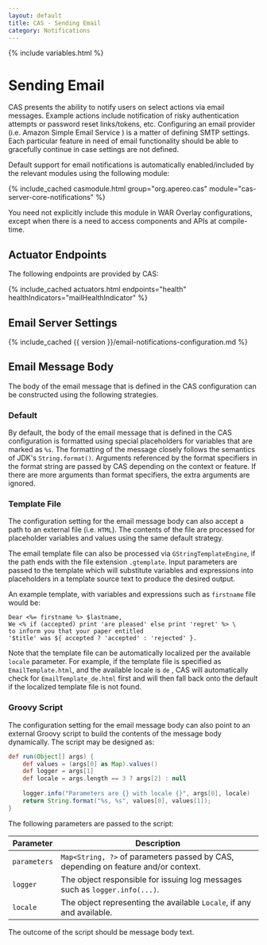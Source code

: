 ```yaml
---
layout: default
title: CAS - Sending Email
category: Notifications
---
```


{% include variables.html %}

# Sending Email

CAS presents the ability to notify users on select actions via email messages. Example actions include notification 
of risky authentication attempts or password reset links/tokens, etc. Configuring 
an email provider (i.e. Amazon Simple Email Service ) is a matter of defining SMTP settings. Each particular feature 
in need of email functionality should be able to gracefully continue in case settings are not defined. 

Default support for email notifications is automatically 
enabled/included by the relevant modules using the following module:

{% include_cached casmodule.html group="org.apereo.cas" module="cas-server-core-notifications" %}

You need not explicitly include this module in WAR Overlay configurations, except 
when there is a need to access components and APIs at compile-time. 

## Actuator Endpoints

The following endpoints are provided by CAS:

{% include_cached actuators.html endpoints="health" healthIndicators="mailHealthIndicator" %}

## Email Server Settings

{% include_cached {{ version }}/email-notifications-configuration.md %}
            
## Email Message Body

The body of the email message that is defined in the CAS configuration can be 
constructed using the following strategies.

### Default

By default, the body of the email message that is defined in the CAS configuration is 
formatted using special placeholders for variables that are marked as `%s`. The
formatting of the message closely follows the semantics of JDK's `String.format()`.
Arguments referenced by the format specifiers in the format string are passed by CAS depending on the context or feature. 
If there are more arguments than format specifiers, the extra arguments are ignored.
           
### Template File

The configuration setting for the email message body can also accept a path to an external file (i.e. `HTML`).
The contents of the file are processed for placeholder variables and values using the same default strategy.

The email template file can also be processed via `GStringTemplateEngine`, if the path ends 
with the file extension `.gtemplate`. Input parameters are passed to the template which will
substitute variables and expressions into placeholders in a template source text to produce the desired output.

An example template, with variables and expressions such as `firstname` file would be:

```
Dear <%= firstname %> $lastname,
We <% if (accepted) print 'are pleased' else print 'regret' %> \
to inform you that your paper entitled
'$title' was ${ accepted ? 'accepted' : 'rejected' }.
```
    
Note that the template file can be automatically localized per the available `locale` parameter.
For example, if the template file is specified as `EmailTemplate.html`, and the available locale is `de` ,
CAS will automatically check for `EmailTemplate_de.html` first and will then fall back onto the default if the
localized template file is not found.

### Groovy Script

The configuration setting for the email message body can also point to an external Groovy script 
to build the contents of the message body dynamically. The script may be designed as:

```groovy
def run(Object[] args) {
    def values = (args[0] as Map).values()
    def logger = args[1]
    def locale = args.length == 3 ? args[2] : null
    
    logger.info("Parameters are {} with locale {}", args[0], locale)
    return String.format("%s, %s", values[0], values[1]);
}
```

The following parameters are passed to the script:

| Parameter    | Description                                                                        |
|--------------|------------------------------------------------------------------------------------|
| `parameters` | `Map<String, ?>` of parameters passed by CAS, depending on feature and/or context. |
| `logger`     | The object responsible for issuing log messages such as `logger.info(...)`.        |
| `locale`     | The object representing the available `Locale`, if any and available.              |

The outcome of the script should be message body text.
